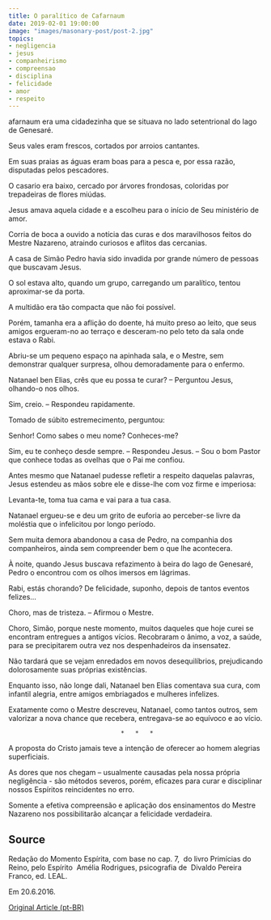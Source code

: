 ```yaml
---
title: O paralítico de Cafarnaum
date: 2019-02-01 19:00:00
image: "images/masonary-post/post-2.jpg"
topics: 
- negligencia
- jesus
- companheirismo
- compreensao
- disciplina
- felicidade
- amor
- respeito
---
```


afarnaum era uma cidadezinha que se situava no lado setentrional do lago de
Genesaré.

Seus vales eram frescos, cortados por arroios cantantes.

Em suas praias as águas eram boas para a pesca e, por essa razão, disputadas
pelos pescadores.

O casario era baixo, cercado por árvores frondosas, coloridas por trepadeiras
de flores miúdas.

Jesus amava aquela cidade e a escolheu para o início de Seu ministério de amor.

Corria de boca a ouvido a notícia das curas e dos maravilhosos feitos do Mestre
Nazareno, atraindo curiosos e aflitos das cercanias.

A casa de Simão Pedro havia sido invadida por grande número de pessoas que
buscavam Jesus.

O sol estava alto, quando um grupo, carregando um paralítico, tentou
aproximar-se da porta.

A multidão era tão compacta que não foi possível.

Porém, tamanha era a aflição do doente, há muito preso ao leito, que seus
amigos ergueram-no ao terraço e desceram-no pelo teto da sala onde estava o
Rabi.

Abriu-se um pequeno espaço na apinhada sala, e o Mestre, sem demonstrar
qualquer surpresa, olhou demoradamente para o enfermo.

Natanael ben Elias, crês que eu possa te curar? – Perguntou Jesus, olhando-o
nos olhos.

Sim, creio. – Respondeu rapidamente.

Tomado de súbito estremecimento, perguntou:

Senhor! Como sabes o meu nome? Conheces-me?

Sim, eu te conheço desde sempre. – Respondeu Jesus. – Sou o bom Pastor que
conhece todas as ovelhas que o Pai me confiou.

Antes mesmo que Natanael pudesse refletir a respeito daquelas palavras, Jesus
estendeu as mãos sobre ele e disse-lhe com voz firme e imperiosa:

Levanta-te, toma tua cama e vai para a tua casa.

Natanael ergueu-se e deu um grito de euforia ao perceber-se livre da moléstia
que o infelicitou por longo período.

Sem muita demora abandonou a casa de Pedro, na companhia dos companheiros,
ainda sem compreender bem o que lhe acontecera.

À noite, quando Jesus buscava refazimento à beira do lago de Genesaré, Pedro o
encontrou com os olhos imersos em lágrimas.

Rabi, estás chorando? De felicidade, suponho, depois de tantos eventos
felizes...

Choro, mas de tristeza. – Afirmou o Mestre.

Choro, Simão, porque neste momento, muitos daqueles que hoje curei se encontram
entregues a antigos vícios. Recobraram o ânimo, a voz, a saúde, para se
precipitarem outra vez nos despenhadeiros da insensatez.

Não tardará que se vejam enredados em novos desequilíbrios, prejudicando
dolorosamente suas próprias existências.

Enquanto isso, não longe dali, Natanael ben Elias comentava sua cura, com
infantil alegria, entre amigos embriagados e mulheres infelizes.

Exatamente como o Mestre descreveu, Natanael, como tantos outros, sem valorizar
a nova chance que recebera, entregava-se ao equívoco e ao vício.

                                   *   *   *

A proposta do Cristo jamais teve a intenção de oferecer ao homem alegrias
superficiais.

As dores que nos chegam – usualmente causadas pela nossa própria negligência -
são métodos severos, porém, eficazes para curar e disciplinar nossos Espíritos
reincidentes no erro.

Somente a efetiva compreensão e aplicação dos ensinamentos do Mestre Nazareno
nos possibilitarão alcançar a felicidade verdadeira.

## Source
Redação do Momento Espírita, com base no cap. 7,  do livro Primícias do Reino,
pelo Espírito  Amélia Rodrigues, psicografia de  Divaldo Pereira Franco,
ed. LEAL.

Em 20.6.2016.

[Original Article (pt-BR)](http://momento.com.br/pt/ler_texto.php?id=4820)
